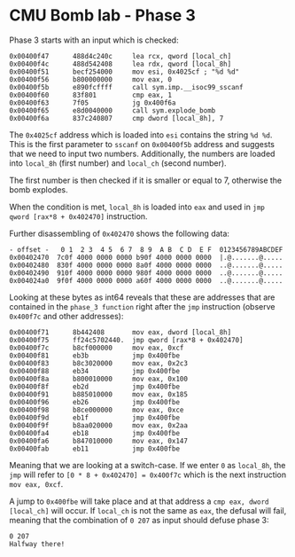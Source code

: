 # CMU Bomb lab - Phase 3

Phase 3 starts with an input which is checked:

```
0x00400f47      488d4c240c     lea rcx, qword [local_ch]
0x00400f4c      488d542408     lea rdx, qword [local_8h]
0x00400f51      becf254000     mov esi, 0x4025cf ; "%d %d"
0x00400f56      b800000000     mov eax, 0
0x00400f5b      e890fcffff     call sym.imp.__isoc99_sscanf
0x00400f60      83f801         cmp eax, 1
0x00400f63      7f05           jg 0x400f6a
0x00400f65      e8d0040000     call sym.explode_bomb
0x00400f6a      837c240807     cmp dword [local_8h], 7
```

The `0x4025cf` address which is loaded into `esi` contains the string `%d %d`. This is the first parameter to `sscanf` on `0x00400f5b` address and suggests that we need to input two numbers. Additionally, the numbers are loaded into `local_8h` (first number) and `local_ch` (second number). 

The first number is then checked if it is smaller or equal to 7, otherwise the bomb explodes.

When the condition is met, `local_8h` is loaded into `eax` and used in `jmp qword [rax*8 + 0x402470]` instruction.

Further disassembling of `0x402470` shows the following data:
```
- offset -   0 1  2 3  4 5  6 7  8 9  A B  C D  E F  0123456789ABCDEF
0x00402470  7c0f 4000 0000 0000 b90f 4000 0000 0000  |.@.......@.....
0x00402480  830f 4000 0000 0000 8a0f 4000 0000 0000  ..@.......@.....
0x00402490  910f 4000 0000 0000 980f 4000 0000 0000  ..@.......@.....
0x004024a0  9f0f 4000 0000 0000 a60f 4000 0000 0000  ..@.......@.....
```

Looking at these bytes as int64 reveals that these are addresses that are contained in the `phase_3 function` right after the `jmp` instruction (observe `0x400f7c` and other addresses):

```
0x00400f71      8b442408       mov eax, dword [local_8h] 
0x00400f75      ff24c5702440.  jmp qword [rax*8 + 0x402470]
0x00400f7c      b8cf000000     mov eax, 0xcf
0x00400f81      eb3b           jmp 0x400fbe
0x00400f83      b8c3020000     mov eax, 0x2c3
0x00400f88      eb34           jmp 0x400fbe
0x00400f8a      b800010000     mov eax, 0x100
0x00400f8f      eb2d           jmp 0x400fbe
0x00400f91      b885010000     mov eax, 0x185
0x00400f96      eb26           jmp 0x400fbe
0x00400f98      b8ce000000     mov eax, 0xce
0x00400f9d      eb1f           jmp 0x400fbe
0x00400f9f      b8aa020000     mov eax, 0x2aa
0x00400fa4      eb18           jmp 0x400fbe
0x00400fa6      b847010000     mov eax, 0x147
0x00400fab      eb11           jmp 0x400fbe
```

Meaning that we are looking at a switch-case. If we enter `0` as `local_8h`, the `jmp` will refer to `[0 * 8 + 0x402470] = 0x400f7c` which is the next instruction `mov eax, 0xcf`.

A jump to `0x400fbe` will take place and at that address a `cmp eax, dword [local_ch]` will occur. If `local_ch` is not the same as `eax`, the defusal will fail, meaning that the combination of `0 207` as input should defuse phase 3:

```
0 207 
Halfway there!
```

